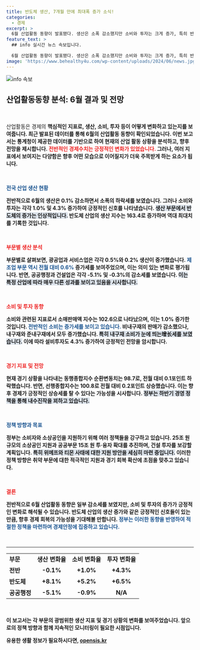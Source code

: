 ```yaml
---
title: 반도체 생산, 7개월 만에 최대폭 증가 소식!
categories:
  - 경제
excerpt: >
  6월 산업활동 동향이 발표됐다. 생산은 소폭 감소했지만 소비와 투자는 크게 증가, 특히 반도체 생산은 역대 최대치를 기록했다. 정부는 하반기 경제 정책 추진에 박차를 가할 계획이다. 클릭해서 더 자세한 내용을 확인하세요!
feature_text: >
  ## info 실시간 뉴스 속보입니다.

  6월 산업활동 동향이 발표됐다. 생산은 소폭 감소했지만 소비와 투자는 크게 증가, 특히 반도체 생산은 역대 최대치를 기록했다. 정부는 하반기 경제 정책 추진에 박차를 가할 계획이다. 클릭해서 더 자세한 내용을 확인하세요!
image: 'https://www.behealthy4u.com/wp-content/uploads/2024/06/news.jpg'
---
```


<p><img src="https://www.behealthy4u.com/wp-content/uploads/2024/06/news.jpg" alt="info 속보" /></p>

<h2 data-ke-size="size26">산업활동동향 분석: 6월 결과 및 전망</h2>

<p data-ke-size="size16">&nbsp;</p>

<p>산업활동은 경제의 <b>핵심적인 지표<b>로, 생산, 소비, 투자 등이 어떻게 변화하고 있는지를 보여줍니다. 최근 발표된 데이터를 통해 6월의 산업활동 동향이 확인되었습니다. 이번 보고서는 통계청이 제공한 데이터를 기반으로 하여 현재의 산업 활동 상황을 분석하고, 향후 전망을 제시합니다. <b><span style="color: #ee2323;">전반적인 경제수치는 긍정적인 변화가 있었습니다.</span></b> 그러나, 여러 지표에서 보여지는 다양함은 향후 어떤 모습으로 이어질지가 더욱 주목받게 하는 요소가 됩니다. </p>

<p data-ke-size="size16">&nbsp;</p>

<p><b><span style="color: #1a5490;">전국 산업 생산 현황</span></b></p>

<p>전반적으로 6월의 생산은 <b>0.1% 감소</b>하면서 소폭의 하락세를 보였습니다. 그러나 소비와 투자는 각각 <b>1.0% 및 4.3% 증가</b>하여 긍정적인 신호를 나타냈습니다. <b><span style="background-color: #21538527;">생산 부문에서 반도체의 증가는 인상적입니다.</span></b> 반도체 산업의 생산 지수는 <b>163.4로 증가</b>하며 역대 최대치를 기록한 것입니다. </p>

<p data-ke-size="size16">&nbsp;</p>

<p><b><span style="color: #ee2323;">부문별 생산 분석</span></b></p>

<p>부문별로 살펴보면, <b>광공업과 서비스업<b>은 각각 0.5%와 0.2% 생산이 증가했습니다. <b><span style="color: #1a5490;">제조업 부문 역시 전월 대비 0.6%</span></b> 증가세를 보여주었으며, 이는 의미 있는 변화로 평가됩니다. 반면, 공공행정과 건설업은 각각 <b>-5.1% 및 -0.3%</b>의 감소세를 보였습니다. <b><span style="background-color: #21538527;">이는 특정 산업에 따라 매우 다른 성과를 보이고 있음을 시사합니다.</span></b> </p>

<p data-ke-size="size16">&nbsp;</p>

<p><b><span style="color: #ee2323;">소비 및 투자 동향</span></b></p>

<p>소비와 관련된 지표로서 <b>소매판매액 지수는 102.6으로</b> 나타났으며, 이는 1.0% 증가한 것입니다. <b><span style="color: #1a5490;">전반적인 소비는 증가세를 보이고 있습니다.</span></b> 비내구재의 판매가 감소했으나, 내구재와 준내구재에서 모두 증가했습니다. <b><span style="background-color: #21538527;">특히 내구재 소비가 눈에 띄는增长세를 보였습니다.</span></b> 이에 따라 설비투자도 <b>4.3% 증가</b>하여 긍정적인 전망을 암시합니다. </p>

<p data-ke-size="size16">&nbsp;</p>

<p><b><span style="color: #ee2323;">경기 지표 및 전망</span></b></p>

<p>현재 경기 상황을 나타내는 <b>동행종합지수 순환변동치</b>는 98.7로, 전월 대비 0.1포인트 하락했습니다. 반면, 선행종합지수는 <b>100.8로 전월 대비 0.2포인트 상승</b>했습니다. 이는 향후 경제가 긍정적인 상승세를 탈 수 있다는 가능성을 시사합니다. <b><span style="background-color: #21538527;">정부는 하반기 경영 정책을 통해 내수진작을 꾀하고 있습니다.</span></b></p>

<p data-ke-size="size16">&nbsp;</p>

<p><b><span style="color: #1a5490;">정책 방향과 목표</span></b></p>

<p>정부는 소비자와 소상공인을 지원하기 위해 여러 정책들을 강구하고 있습니다. <b>25조 원 규모의 소상공인 지원</b>과 <b>공공부문 15조 원 투·융자</b> 확대를 추진하며, 건설 투자를 보강할 계획입니다. <b><span style="background-color: #21538527;">특히 위메프와 티몬 사태에 대한 지원 방안을 세심히 마련 중입니다.</span></b> 이러한 정책 방향은 취약 부문에 대한 적극적인 지원과 경기 회복 확산에 초점을 맞추고 있습니다.</p>

<p data-ke-size="size16">&nbsp;</p>

<p><b><span style="color: #ee2323;">결론</span></b></p>

<p>전반적으로 6월 산업활동 동향은 일부 감소세를 보였지만, 소비 및 투자의 증가가 긍정적인 변화로 해석될 수 있습니다. <b>반도체 산업의 생산 증가와 같은 긍정적인 신호들이 있는 만큼</b>, 향후 경제 회복의 가능성을 기대해볼 만합니다. <b><span style="color: #1a5490;">정부는 이러한 동향을 반영하여 적절한 정책을 마련하며 경제안정에 집중하고 있습니다.</span></b></p>

<p data-ke-size="size16">&nbsp;</p>

<hr />

<table>
  <tr>
    <td><b>부문</b></td>
    <td style="text-align: center; height: 17px;"><b>생산 변화율</b></td>
    <td style="text-align: center; height: 17px;"><b>소비 변화율</b></td>
    <td style="text-align: center; height: 17px;"><b>투자 변화율</b></td>
  </tr>
  <tr>
    <td><b>전반</b></td>
    <td style="text-align: center; height: 17px;"><b>-0.1%</b></td>
    <td style="text-align: center; height: 17px;"><b>+1.0%</b></td>
    <td style="text-align: center; height: 17px;"><b>+4.3%</b></td>
  </tr>
  <tr>
    <td><b>반도체</b></td>
    <td style="text-align: center; height: 17px;"><b>+8.1%</b></td>
    <td style="text-align: center; height: 17px;"><b>+5.2%</b></td>
    <td style="text-align: center; height: 17px;"><b>+6.5%</b></td>
  </tr>
  <tr>
    <td><b>공공행정</b></td>
    <td style="text-align: center; height: 17px;"><b>-5.1%</b></td>
    <td style="text-align: center; height: 17px;"><b>-0.9%</b></td>
    <td style="text-align: center; height: 17px;"><b>N/A</b></td>
  </tr>
</table>

<p data-ke-size="size16">&nbsp;</p> 

<p>이 보고서는 각 부문의 광범위한 생산 지표 및 경기 상황의 변화를 보여주었습니다. 앞으로의 정책 방향과 함께 지속적인 모니터링이 필요한 시점입니다.</p>
유용한 생활 정보가 필요하시다면, <a href="https://opensis.kr" rel="dofollow">opensis.kr</a>


